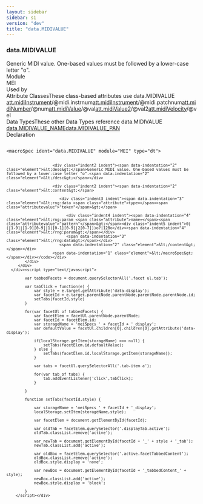 ```yaml
---
layout: sidebar
sidebar: s1
version: "dev"
title: "data.MIDIVALUE"
---
```

<div class="specPage">
   <div class="datatypeSpec">
      <h3 id="data.MIDIVALUE">data.MIDIVALUE</h3>
      <div class="specs">
         <div class="desc">Generic MIDI value. One-based values must be followed by a lower-case letter "o".</div>
         <div class="facet module">
            <div class="label">Module</div>
            <div class="statement text">MEI</div>
         </div>
         <div class="facet usedBy" id="usedBy">
            <div class="label">Used by</div>
            <div class="statement list">
               <div class="classBox dtBox" title="Attribute Classes">
                  <div class="classHeading"><label class="classLabel">Attribute Classes</label><span class="classDesc">These class-based attributes use data.MIDIVALUE</span></div>
                  <div class="classContent"><span class="ident attclass" data-ident="att.midiInstrument" data-module="MEI.midi"><a class="classLink" title="Attributes that record MIDI instrument information." href="{{ site.baseurl }}/{{ page.version }}/attribute-classes/att.midiinstrument.html">att.midiInstrument</a>/<span title="Captures the General MIDI instrument number. Use an integer for a 0-based value. An integer preceded by &#34;in&#34; indicates a 1-based value.">@midi.instrnum</span></span><span class="ident attclass" data-ident="att.midiInstrument" data-module="MEI.midi"><a class="classLink" title="Attributes that record MIDI instrument information." href="{{ site.baseurl }}/{{ page.version }}/attribute-classes/att.midiinstrument.html">att.midiInstrument</a>/<span title="Records a non-General MIDI patch/instrument number.">@midi.patchnum</span></span><span class="ident attclass" data-ident="att.midiNumber" data-module="MEI.midi"><a class="classLink" title="Attributes that record MIDI numbers." href="{{ site.baseurl }}/{{ page.version }}/attribute-classes/att.midinumber.html">att.midiNumber</a>/<span title="MIDI number in the range set by data.MIDIVALUE.">@num</span></span><span class="ident attclass" data-ident="att.midiValue" data-module="MEI.midi"><a class="classLink" title="Attributes that record MIDI values." href="{{ site.baseurl }}/{{ page.version }}/attribute-classes/att.midivalue.html">att.midiValue</a>/<span title="MIDI number.">@val</span></span><span class="ident attclass" data-ident="att.midiValue2" data-module="MEI.midi"><a class="classLink" title="Attributes that record terminal MIDI values." href="{{ site.baseurl }}/{{ page.version }}/attribute-classes/att.midivalue2.html">att.midiValue2</a>/<span title="MIDI number.">@val2</span></span><span class="ident attclass" data-ident="att.midiVelocity" data-module="MEI.midi"><a class="classLink" title="MIDI attributes pertaining to key velocity." href="{{ site.baseurl }}/{{ page.version }}/attribute-classes/att.midivelocity.html">att.midiVelocity</a>/<span title="MIDI Note-on/off velocity.">@vel</span></span></div>
               </div>
               <div class="classBox dtBox" title="Data Types">
                  <div class="classHeading"><label class="classLabel">Data Types</label><span class="classDesc">These other Data Types reference data.MIDIVALUE</span></div>
                  <div class="classContent"><span class="ident datatype" data-ident="data.MIDIVALUE_NAME" data-module="MEI" title="data.MIDIVALUE or data.NCName values."><a class="classLink" href="{{ site.baseurl }}/{{ page.version }}/data-types/data.midivalue_name.html">data.MIDIVALUE_NAME</a></span><span class="ident datatype" data-ident="data.MIDIVALUE_PAN" data-module="MEI" title="data.MIDIVALUE or data.PERCENT.LIMITED values."><a class="classLink" href="{{ site.baseurl }}/{{ page.version }}/data-types/data.midivalue_pan.html">data.MIDIVALUE_PAN</a></span></div>
               </div>
            </div>
         </div>
         <div class="facet declaration">
            <div class="label">Declaration</div>
            <div class="statement declaration">
               <div class="code" xml:space="preserve" data-lang="ODD"><code>
                     <div class="indent1 indent"><span data-indentation="1" class="element">&lt;macroSpec <span class="attribute">ident=</span><span class="attributevalue">"data.MIDIVALUE"</span> <span class="attribute">module=</span><span class="attributevalue">"MEI"</span> <span class="attribute">type=</span><span class="attributevalue">"dt"</span>&gt;</span>
                        
                        <div class="indent2 indent"><span data-indentation="2" class="element">&lt;desc&gt;</span>Generic MIDI value. One-based values must be followed by a lower-case letter "o".<span data-indentation="2" class="element">&lt;/desc&gt;</span></div>
                        
                        <div class="indent2 indent"><span data-indentation="2" class="element">&lt;content&gt;</span>
                           
                           <div class="indent3 indent"><span data-indentation="3" class="element">&lt;rng:data <span class="attribute">type=</span><span class="attributevalue">"token"</span>&gt;</span>
                              
                              <div class="indent4 indent"><span data-indentation="4" class="element">&lt;rng:param <span class="attribute">name=</span><span class="attributevalue">"pattern"</span>&gt;</span><div class="indent5 indent">0|([1-9]|[1-9][0-9]|1([0-1][0-9]|2[0-7]))o?|128o</div><span data-indentation="4" class="element">&lt;/rng:param&gt;</span></div>
                              <span data-indentation="3" class="element">&lt;/rng:data&gt;</span></div>
                           <span data-indentation="2" class="element">&lt;/content&gt;</span></div>
                        <span data-indentation="1" class="element">&lt;/macroSpec&gt;</span></div></code></div>
            </div>
         </div>
      </div><script type="text/javascript">
            
            var tabbedFacets = document.querySelectorAll('.facet ul.tab');
            
            var tabClick = function(e) {
                var style = e.target.getAttribute('data-display');
                var facetId = e.target.parentNode.parentNode.parentNode.parentNode.id;
                setTabs(facetId,style)
            }
            
            for(var facetUl of tabbedFacets) {
                var facetElem = facetUl.parentNode.parentNode;
                var facetId = facetElem.id;
                var storageName = 'meiSpecs_' + facetId + '_display';
                var defaultValue = facetUl.children[0].children[0].getAttribute('data-display');
                
                if(localStorage.getItem(storageName) === null) {
                    setTabs(facetElem.id,defaultValue);
                } else {
                    setTabs(facetElem.id,localStorage.getItem(storageName));
                }
                
                var tabs = facetUl.querySelectorAll('.tab-item a');
                
                for(var tab of tabs) {
                    tab.addEventListener('click',tabClick);
                }
                
            }
            
            function setTabs(facetId,style) {
                
                var storageName = 'meiSpecs_' + facetId + '_display';
                localStorage.setItem(storageName,style);
                
                var facetElem = document.getElementById(facetId);
                
                var oldTab = facetElem.querySelector('.displayTab.active');
                oldTab.classList.remove('active');
                
                var newTab = document.getElementById(facetId + '_' + style + '_tab');
                newTab.classList.add('active');
                
                var oldBox = facetElem.querySelector('.active.facetTabbedContent');
                oldBox.classList.remove('active');
                oldBox.style.display = 'none';
                
                var newBox = document.getElementById(facetId + '_tabbedContent_' + style);
                newBox.classList.add('active');
                newBox.style.display = 'block';
                
            }
        </script></div>
</div>